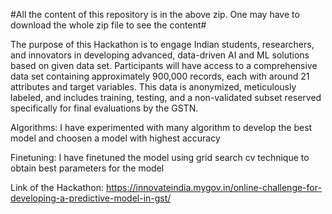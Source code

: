 #All the content of this repository is in the above zip. One may have to download the whole zip file to see the content#

The purpose of this Hackathon is to engage Indian students, researchers, and innovators in developing advanced, data-driven AI and ML solutions based on given data set. 
Participants will have access to a comprehensive data set containing approximately 900,000 records, each with around 21 attributes and target variables. 
This data is anonymized, meticulously labeled, and includes training, testing, and a non-validated subset reserved specifically for final evaluations by the GSTN.

Algorithms: I have experimented with many algorithm to develop the best model and choosen a model with highest accuracy

Finetuning: I have finetuned the model using grid search cv technique to obtain best parameters for the model 

Link of the Hackathon: https://innovateindia.mygov.in/online-challenge-for-developing-a-predictive-model-in-gst/
